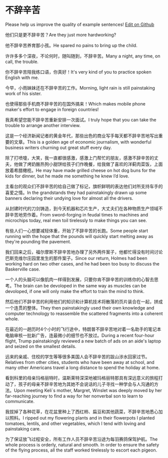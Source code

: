 # 不辞辛苦

Please help us improve the quality of example sentences! [Edit on Github](https://github.com/jiyushe/jiyu-example-sentence-source/blob/main/chinese/bucixinku.md)

<p><span class="chinese">他们只是更不辞辛苦？</span><span class="english">Are they just more hardworking?</span></p>

<p><span class="chinese">他不辞辛苦养育那小孩。</span><span class="english">He spared no pains to bring up the child.</span></p>

<p><span class="chinese">许许多多个深夜，不论何时，随叫随到，不辞辛苦。</span><span class="english">Many a night, any time, on call, the trouble.</span></p>

<p><span class="chinese">你不辞辛苦陪我练口语，你真好！</span><span class="english">It's very kind of you to practice spoken English with me.</span></p>

<p><span class="chinese">今早，小雨妹妹还在不辞辛苦的工作。</span><span class="english">Morning, light rain is still painstaking work of his sister.</span></p>

<p><span class="chinese">也使得那些手机商不辞辛苦的在国外搞来！</span><span class="english">Which makes mobile phone maker's effort to engage in foreign countries!</span></p>

<p><span class="chinese">我真希望您能不辞辛苦重新安排一次面试。</span><span class="english">I truly hope that you can take the trouble to arrange another interview.</span></p>

<p><span class="chinese">这是一个经济新闻记者的黄金年代，那些出色的商业写手每天都不辞辛苦地写出重要的文章。</span><span class="english">This is a golden age of economic journalism, with wonderful business writers churning out great stuff every day.</span></p>

<p><span class="chinese">除了打喷嚏，大笑，我一直都很感激，感激上门帮忙的朋友，感激不辞辛苦的丈夫，他做了烤奶酪热狗小甜饼给孩子们作晚餐，给我做了喜欢的洋蓟肉菜饭，上面放着希腊橄榄。</span><span class="english">He may have made grilled cheese on hot dog buns for the kids for dinner, but he made me something he knew I’d love.</span></p>

<p><span class="chinese">主看台的观众们不辞辛苦的给自己做了标记，旗帜鲜明的表达他们对所支持车手的喜爱之情。</span><span class="english">In the grandstands they had painstakingly drawn up some banners declaring their undying love for almost all the drivers.</span></p>

<p><span class="chinese">从封建时代的刀剑铸造，到今天机器和芯片生产，大丈夫们在各种物质生产领域不辞辛苦地劳作着。</span><span class="english">From sword-forging in feudal times to machines and microchips today, real men toil tirelessly to make things you can see.</span></p>

<p><span class="chinese">有些人们一心想要减轻体重，开始了不辞辛苦的长跑。</span><span class="english">Some people start running with the hope that the pounds will quickly start melting away as they're pounding the pavement.</span></p>

<p><span class="chinese">我们回来之后，福尔摩斯不辞辛苦地办理了另外两件案子，他都忙得没有时间讨论巴斯克维尔庄园里发生的那件案子。</span><span class="english">Since our return, Holmes had been working hard on two other cases, and he had been too busy to discuss the Baskerville case.</span></p>

<p><span class="chinese">一个人的头脑可以像肌肉一样得到发展，只要你肯不辞辛苦的训练你的心智去思考。</span><span class="english">The brain can be devoloped in the same way as muscles can be devoloped, if one will only make the effort to train the mind to think.</span></p>

<p><span class="chinese">然后他们不辞辛苦的利用他们的知识和计算机技术将散落的页片装合在一起，拼成一个连贯的整体。</span><span class="english">They then painstakingly used their own knowledge and computer technology to reassemble the scattered fragments into a coherent whole.</span></p>

<p><span class="chinese">在最近的一趟历时4个小时的飞行途中，特朗普不辞辛苦地对着一名助手的笔记本电脑审核一批新广告，连最微小的细节也不放过。</span><span class="english">During a recent four-hour flight, Trump painstakingly reviewed a new batch of ads on an aide's laptop and seized on the smallest details.</span></p>

<p><span class="chinese">远来的亲戚、住校的学生等等很多美国人会不辞辛苦的跋山涉水回家过节。</span><span class="english">Relatives from other cities, students who have been away at school, and many other Americans travel a long distance to spend the holiday at home.</span></p>

<p><span class="chinese">看到科里的母亲玛格丽特时，温斯莱特深深地被玛格丽特那具有深远意义的旅程打动了，孩子的母亲不辞辛苦地为其她不会说话的儿子寻找一种学会与人沟通的方法。</span><span class="english">Upon meeting Keli´s mother, Margret, Winslet was deeply moved by her far-reaching journey to find a way for her nonverbal son to learn to communicate.</span></p>

<p><span class="chinese">我拔掉了各种花草，在花盆里种上了西红柿、扁豆和其他蔬菜，不辞辛苦地悉心加以照料。</span><span class="english">I ripped out my flowering plants and in their flowerpots I planted tomatoes, lentils, and other vegetables, which I tend with loving and painstaking care.</span></p>

<p><span class="chinese">为了保证放飞过程安全，所有工作人员不辞辛苦沿途为每羽赛鸽保驾护航。</span><span class="english">The whole process is orderly, natural and smooth. In order to ensure the safety of the flying process, all the staff worked tirelessly to escort each pigeon.</span></p>

